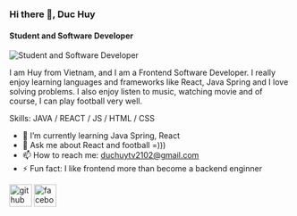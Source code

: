 ### Hi there 👋, Duc Huy
#### Student and Software Developer
![Student and Software Developer]([https://images.unsplash.com/photo-1604964432806-254d07c11f32?q=80&w=1000&auto=format&fit=crop&ixlib=rb-4.0.3&ixid=M3wxMjA3fDB8MHxzZWFyY2h8NHx8ZGV2ZWxvcGVyfGVufDB8fDB8fHww](https://e0.pxfuel.com/wallpapers/398/350/desktop-wallpaper-nillia-webdesign-web-development-management.jpg))

I am Huy from Vietnam, and I am a Frontend Software Developer. I really enjoy learning languages and frameworks like React, Java Spring and I love solving problems. I also enjoy listen to music, watching movie and of course, I can play football very well.

Skills: JAVA / REACT / JS / HTML / CSS

- 🌱 I’m currently learning Java Spring, React 
- 💬 Ask me about React and football =))) 
- 📫 How to reach me: duchuytv2102@gmail.com 
- ⚡ Fun fact: I like frontend more than become a backend enginner 


[<img src='https://cdn.jsdelivr.net/npm/simple-icons@3.0.1/icons/github.svg' alt='github' height='40'>](https://github.com/https://github.com/DucHuy2102)  [<img src='https://cdn.jsdelivr.net/npm/simple-icons@3.0.1/icons/facebook.svg' alt='facebook' height='40'>](https://www.facebook.com/https://www.facebook.com/Duc.Huy2102)  

